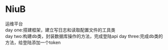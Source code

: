 # NiuB
运维平台  
day one:搭建框架，建立写日志和读取配置文件的工具类  
day two:构建db类，封装数据库操作的方法，完成登陆api 
day three:完成db类的方法，给登陆添加一个token 
